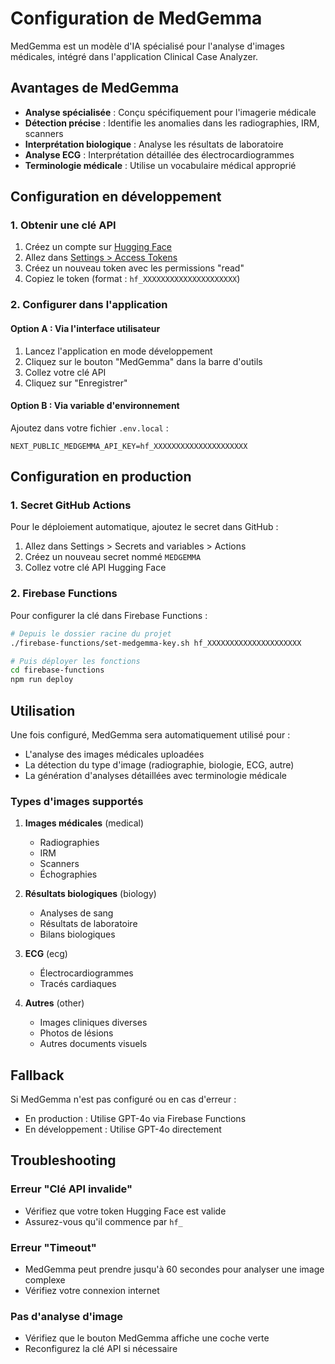 # Configuration de MedGemma

MedGemma est un modèle d'IA spécialisé pour l'analyse d'images médicales, intégré dans l'application Clinical Case Analyzer.

## Avantages de MedGemma

- **Analyse spécialisée** : Conçu spécifiquement pour l'imagerie médicale
- **Détection précise** : Identifie les anomalies dans les radiographies, IRM, scanners
- **Interprétation biologique** : Analyse les résultats de laboratoire
- **Analyse ECG** : Interprétation détaillée des électrocardiogrammes
- **Terminologie médicale** : Utilise un vocabulaire médical approprié

## Configuration en développement

### 1. Obtenir une clé API

1. Créez un compte sur [Hugging Face](https://huggingface.co/join)
2. Allez dans [Settings > Access Tokens](https://huggingface.co/settings/tokens)
3. Créez un nouveau token avec les permissions "read"
4. Copiez le token (format : `hf_XXXXXXXXXXXXXXXXXXXXX`)

### 2. Configurer dans l'application

#### Option A : Via l'interface utilisateur
1. Lancez l'application en mode développement
2. Cliquez sur le bouton "MedGemma" dans la barre d'outils
3. Collez votre clé API
4. Cliquez sur "Enregistrer"

#### Option B : Via variable d'environnement
Ajoutez dans votre fichier `.env.local` :
```
NEXT_PUBLIC_MEDGEMMA_API_KEY=hf_XXXXXXXXXXXXXXXXXXXXX
```

## Configuration en production

### 1. Secret GitHub Actions

Pour le déploiement automatique, ajoutez le secret dans GitHub :
1. Allez dans Settings > Secrets and variables > Actions
2. Créez un nouveau secret nommé `MEDGEMMA`
3. Collez votre clé API Hugging Face

### 2. Firebase Functions

Pour configurer la clé dans Firebase Functions :

```bash
# Depuis le dossier racine du projet
./firebase-functions/set-medgemma-key.sh hf_XXXXXXXXXXXXXXXXXXXXX

# Puis déployer les fonctions
cd firebase-functions
npm run deploy
```

## Utilisation

Une fois configuré, MedGemma sera automatiquement utilisé pour :
- L'analyse des images médicales uploadées
- La détection du type d'image (radiographie, biologie, ECG, autre)
- La génération d'analyses détaillées avec terminologie médicale

### Types d'images supportés

1. **Images médicales** (medical)
   - Radiographies
   - IRM
   - Scanners
   - Échographies

2. **Résultats biologiques** (biology)
   - Analyses de sang
   - Résultats de laboratoire
   - Bilans biologiques

3. **ECG** (ecg)
   - Électrocardiogrammes
   - Tracés cardiaques

4. **Autres** (other)
   - Images cliniques diverses
   - Photos de lésions
   - Autres documents visuels

## Fallback

Si MedGemma n'est pas configuré ou en cas d'erreur :
- En production : Utilise GPT-4o via Firebase Functions
- En développement : Utilise GPT-4o directement

## Troubleshooting

### Erreur "Clé API invalide"
- Vérifiez que votre token Hugging Face est valide
- Assurez-vous qu'il commence par `hf_`

### Erreur "Timeout"
- MedGemma peut prendre jusqu'à 60 secondes pour analyser une image complexe
- Vérifiez votre connexion internet

### Pas d'analyse d'image
- Vérifiez que le bouton MedGemma affiche une coche verte
- Reconfigurez la clé API si nécessaire 